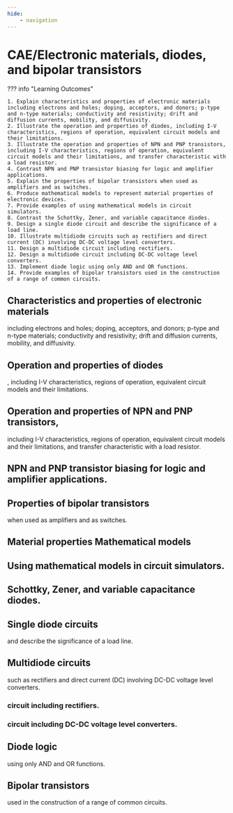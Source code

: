 ```yaml
---
hide:
    - navigation
---
```

# CAE/Electronic materials, diodes, and bipolar transistors

??? info "Learning Outcomes"

    1. Explain characteristics and properties of electronic materials including electrons and holes; doping, acceptors, and donors; p-type and n-type materials; conductivity and resistivity; drift and diffusion currents, mobility, and diffusivity.
    2. Illustrate the operation and properties of diodes, including I-V characteristics, regions of operation, equivalent circuit models and their limitations.
    3. Illustrate the operation and properties of NPN and PNP transistors, including I-V characteristics, regions of operation, equivalent circuit models and their limitations, and transfer characteristic with a load resistor.
    4. Contrast NPN and PNP transistor biasing for logic and amplifier applications.
    5. Explain the properties of bipolar transistors when used as amplifiers and as switches.
    6. Produce mathematical models to represent material properties of electronic devices.
    7. Provide examples of using mathematical models in circuit simulators.
    8. Contrast the Schottky, Zener, and variable capacitance diodes.
    9. Design a single diode circuit and describe the significance of a load line.
    10. Illustrate multidiode circuits such as rectifiers and direct current (DC) involving DC-DC voltage level converters.
    11. Design a multidiode circuit including rectifiers.
    12. Design a multidiode circuit including DC-DC voltage level converters.
    13. Implement diode logic using only AND and OR functions.
    14. Provide examples of bipolar transistors used in the construction of a range of common circuits.

## Characteristics and properties of electronic materials 

including electrons and holes; doping, acceptors, and donors; p-type and n-type materials; conductivity and resistivity; drift and diffusion currents, mobility, and diffusivity.

## Operation and properties of diodes

, including I-V characteristics, regions of operation, equivalent circuit models and their limitations.

## Operation and properties of NPN and PNP transistors,

 including I-V characteristics, regions of operation, equivalent circuit models and their limitations, and transfer characteristic with a load resistor.

## NPN and PNP transistor biasing for logic and amplifier applications.

## Properties of bipolar transistors 

when used as amplifiers and as switches.

## Material properties Mathematical models

## Using mathematical models in circuit simulators.

## Schottky, Zener, and variable capacitance diodes.

## Single diode circuits

and describe the significance of a load line.

## Multidiode circuits 

such as rectifiers and direct current (DC) involving DC-DC voltage level converters.

### circuit including rectifiers.

### circuit including DC-DC voltage level converters.

## Diode logic

 using only AND and OR functions.

## Bipolar transistors 

used in the construction of a range of common circuits.
